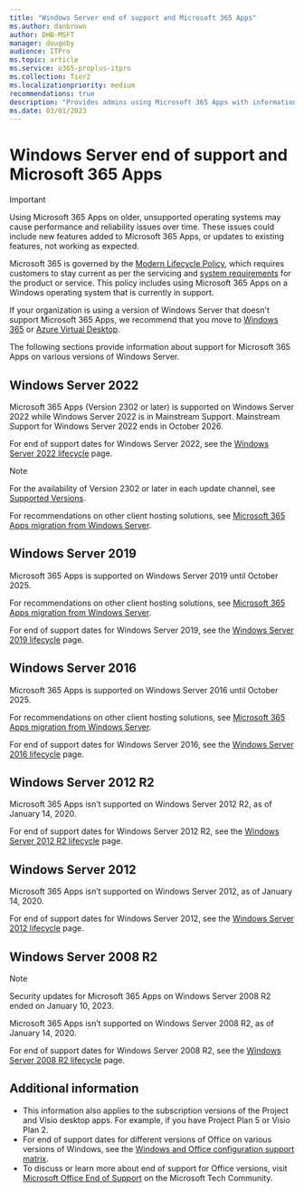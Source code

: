 ```yaml
---
title: "Windows Server end of support and Microsoft 365 Apps"
ms.author: danbrown
author: DHB-MSFT
manager: dougeby
audience: ITPro
ms.topic: article
ms.service: o365-proplus-itpro
ms.collection: Tier2
ms.localizationpriority: medium
recommendations: true
description: "Provides admins using Microsoft 365 Apps with information about which versions of Windows Server are supported."
ms.date: 03/01/2023
---
```


# Windows Server end of support and Microsoft 365 Apps

> [!IMPORTANT]
> Using Microsoft 365 Apps on older, unsupported operating systems may cause performance and reliability issues over time. These issues could include new features added to Microsoft 365 Apps, or updates to existing features, not working as expected.

Microsoft 365 is governed by the [Modern Lifecycle Policy](/lifecycle/policies/modern), which requires customers to stay current as per the servicing and [system requirements](https://www.microsoft.com/microsoft-365/microsoft-365-and-office-resources) for the product or service. This policy includes using Microsoft 365 Apps on a Windows operating system that is currently in support.

If your organization is using a version of Windows Server that doesn't support Microsoft 365 Apps, we recommend that you move to [Windows 365](https://www.microsoft.com/windows-365) or [Azure Virtual Desktop](https://azure.microsoft.com/products/virtual-desktop/).

The following sections provide information about support for Microsoft 365 Apps on various versions of Windows Server.

## Windows Server 2022

Microsoft 365 Apps (Version 2302 or later) is supported on Windows Server 2022 while Windows Server 2022 is in Mainstream Support. Mainstream Support for Windows Server 2022 ends in October 2026.

For end of support dates for Windows Server 2022, see the [Windows Server 2022 lifecycle](/lifecycle/products/windows-server-2022) page.

> [!NOTE]
> For the availability of Version 2302 or later in each update channel, see [Supported Versions](/officeupdates/update-history-microsoft365-apps-by-date#supported-versions).

For recommendations on other client hosting solutions, see [Microsoft 365 Apps migration from Windows Server](windows-server-migration.md).

## Windows Server 2019

Microsoft 365 Apps is supported on Windows Server 2019 until October 2025.

For recommendations on other client hosting solutions, see [Microsoft 365 Apps migration from Windows Server](windows-server-migration.md).

For end of support dates for Windows Server 2019, see the [Windows Server 2019 lifecycle](/lifecycle/products/windows-server-2019) page.

## Windows Server 2016

Microsoft 365 Apps is supported on Windows Server 2016 until October 2025.

For recommendations on other client hosting solutions, see [Microsoft 365 Apps migration from Windows Server](windows-server-migration.md).

For end of support dates for Windows Server 2016, see the [Windows Server 2016 lifecycle](/lifecycle/products/windows-server-2016) page.

## Windows Server 2012 R2

Microsoft 365 Apps isn’t supported on Windows Server 2012 R2, as of January 14, 2020.

For end of support dates for Windows Server 2012 R2, see the [Windows Server 2012 R2 lifecycle](/lifecycle/products/windows-server-2012-r2) page.

## Windows Server 2012

Microsoft 365 Apps isn’t supported on Windows Server 2012, as of January 14, 2020.

For end of support dates for Windows Server 2012, see the [Windows Server 2012 lifecycle](/lifecycle/products/windows-server-2012) page.

## Windows Server 2008 R2

> [!NOTE]
> Security updates for Microsoft 365 Apps on Windows Server 2008 R2 ended on January 10, 2023.

Microsoft 365 Apps isn’t supported on Windows Server 2008 R2, as of January 14, 2020.

For end of support dates for Windows Server 2008 R2, see the [Windows Server 2008 R2 lifecycle](/lifecycle/products/windows-server-2008-R2) page.

## Additional information

- This information also applies to the subscription versions of the Project and Visio desktop apps. For example, if you have Project Plan 5 or Visio Plan 2.
- For end of support dates for different versions of Office on various versions of Windows, see the [Windows and Office configuration support matrix](https://query.prod.cms.rt.microsoft.com/cms/api/am/binary/RE2OqRI).
- To discuss or learn more about end of support for Office versions, visit [Microsoft Office End of Support](https://techcommunity.microsoft.com/t5/microsoft-office-end-of-support/ct-p/OfficeEOS) on the Microsoft Tech Community.
